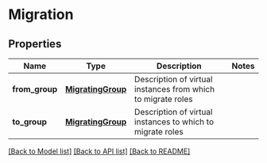 # Migration

## Properties
Name | Type | Description | Notes
------------ | ------------- | ------------- | -------------
**from_group** | [**MigratingGroup**](MigratingGroup.md) | Description of virtual instances from which to migrate roles | 
**to_group** | [**MigratingGroup**](MigratingGroup.md) | Description of virtual instances to which to migrate roles | 

[[Back to Model list]](../README.md#documentation-for-models) [[Back to API list]](../README.md#documentation-for-api-endpoints) [[Back to README]](../README.md)


